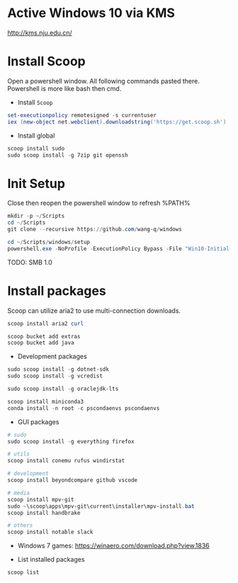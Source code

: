 # Active Windows 10 via KMS

http://kms.nju.edu.cn/

# Install Scoop

Open a powershell window. All following commands pasted there.
Powershell is more like bash then cmd.

* Install `Scoop`

```ps1
set-executionpolicy remotesigned -s currentuser
iex (new-object net.webclient).downloadstring('https://get.scoop.sh')

```

* Install global

```ps1
scoop install sudo
sudo scoop install -g 7zip git openssh

```

# Init Setup

Close then reopen the powershell window to refresh %PATH%

```ps1
mkdir -p ~/Scripts
cd ~/Scripts
git clone --recursive https://github.com/wang-q/windows

cd ~/Scripts/windows/setup
powershell.exe -NoProfile -ExecutionPolicy Bypass -File "Win10-Initial-Setup-Script/Win10.ps1" -include "Win10-Initial-Setup-Script/Win10.psm1" -preset "Default.preset"

```

TODO: SMB 1.0

# Install packages

Scoop can utilize aria2 to use multi-connection downloads.

```ps1
scoop install aria2 curl

scoop bucket add extras
scoop bucket add java

```

* Development packages

```ps1
sudo scoop install -g dotnet-sdk
sudo scoop install -g vcredist

sudo scoop install -g oraclejdk-lts

scoop install miniconda3
conda install -n root -c pscondaenvs pscondaenvs

```

* GUI packages

```ps1
# sudo
sudo scoop install -g everything firefox

# utils
scoop install conemu rufus windirstat

# development
scoop install beyondcompare github vscode

# media
scoop install mpv-git
sudo ~\scoop\apps\mpv-git\current\installer\mpv-install.bat
scoop install handbrake

# others
scoop install notable slack

```

* Windows 7 games: https://winaero.com/download.php?view.1836

* List installed packages

```ps1
scoop list

```
